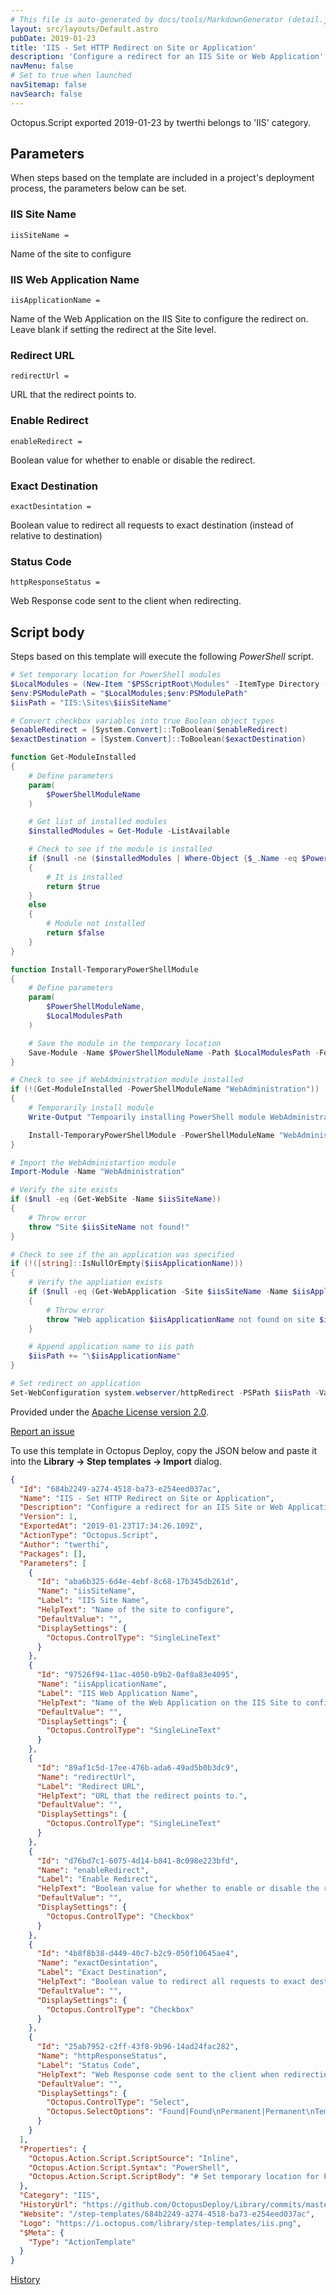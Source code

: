 ```yaml
---
# This file is auto-generated by docs/tools/MarkdownGenerator (detail.js)
layout: src/layouts/Default.astro
pubDate: 2019-01-23
title: 'IIS - Set HTTP Redirect on Site or Application'
description: 'Configure a redirect for an IIS Site or Web Application'
navMenu: false
# Set to true when launched
navSitemap: false
navSearch: false
---
```


Octopus.Script exported 2019-01-23 by twerthi belongs to 'IIS' category.

## Parameters

When steps based on the template are included in a project's deployment process, the parameters below can be set.


<div class="param">

### IIS Site Name

`iisSiteName = `

Name of the site to configure

</div>
        
<div class="param">

### IIS Web Application Name

`iisApplicationName = `

Name of the Web Application on the IIS Site to configure the redirect on.  Leave blank if setting the redirect at the Site level.

</div>
        
<div class="param">

### Redirect URL

`redirectUrl = `

URL that the redirect points to.

</div>
        
<div class="param">

### Enable Redirect

`enableRedirect = `

Boolean value for whether to enable or disable the redirect.

</div>
        
<div class="param">

### Exact Destination

`exactDesintation = `

Boolean value to redirect all requests to exact destination (instead of relative to destination)

</div>
        
<div class="param">

### Status Code

`httpResponseStatus = `

Web Response code sent to the client when redirecting.

</div>
        

## Script body

Steps based on this template will execute the following *PowerShell* script.

```powershell
# Set temporary location for PowerShell modules
$LocalModules = (New-Item "$PSScriptRoot\Modules" -ItemType Directory -Force).FullName
$env:PSModulePath = "$LocalModules;$env:PSModulePath"
$iisPath = "IIS:\Sites\$iisSiteName"

# Convert checkbox variables into true Boolean object types
$enableRedirect = [System.Convert]::ToBoolean($enableRedirect)
$exactDestination = [System.Convert]::ToBoolean($exactDestination)

function Get-ModuleInstalled
{
    # Define parameters
    param(
        $PowerShellModuleName
    )

    # Get list of installed modules
    $installedModules = Get-Module -ListAvailable

    # Check to see if the module is installed
    if ($null -ne ($installedModules | Where-Object {$_.Name -eq $PowerShellModuleName}))
    {
        # It is installed
        return $true
    }
    else
    {
        # Module not installed
        return $false
    }
}

function Install-TemporaryPowerShellModule
{
    # Define parameters
    param(
        $PowerShellModuleName,
        $LocalModulesPath
    )

    # Save the module in the temporary location
    Save-Module -Name $PowerShellModuleName -Path $LocalModulesPath -Force
}

# Check to see if WebAdministration module installed
if (!(Get-ModuleInstalled -PowerShellModuleName "WebAdministration"))
{
    # Temporarily install module
    Write-Output "Tempoarily installing PowerShell module WebAdministration."

    Install-TemporaryPowerShellModule -PowerShellModuleName "WebAdministration" -LocalModulesPath $LocalModules
}

# Import the WebAdministartion module
Import-Module -Name "WebAdministration"

# Verify the site exists
if ($null -eq (Get-WebSite -Name $iisSiteName))
{
    # Throw error
    throw "Site $iisSiteName not found!"
}

# Check to see if the an application was specified
if (!([string]::IsNullOrEmpty($iisApplicationName)))
{
    # Verify the appliation exists
    if ($null -eq (Get-WebApplication -Site $iisSiteName -Name $iisApplicationName))
    {
        # Throw error
        throw "Web application $iisApplicationName not found on site $iisSiteName!"
    }

    # Append application name to iis path
    $iisPath += "\$iisApplicationName"
}

# Set redirect on application
Set-WebConfiguration system.webserver/httpRedirect -PSPath $iisPath -Value @{enabled="$enableRedirect";destination="$redirectUrl";exactDestination="$exactDestination";httpResponseStatus="$httpResponseStatus"}

```

Provided under the [Apache License version 2.0](https://github.com/OctopusDeploy/Library/blob/master/LICENSE.txt).

[Report an issue](https://github.com/OctopusDeploy/Library/issues/new?assignees=&labels=&projects=&template=bug-report.yml&title=Issue%20with%20IIS%20-%20Set%20HTTP%20Redirect%20on%20Site%20or%20Application&step-template=IIS%20-%20Set%20HTTP%20Redirect%20on%20Site%20or%20Application)

<div class="get-json">

To use this template in Octopus Deploy, copy the JSON below and paste it into the **Library → Step templates → Import** dialog.

```json
{
  "Id": "684b2249-a274-4518-ba73-e254eed037ac",
  "Name": "IIS - Set HTTP Redirect on Site or Application",
  "Description": "Configure a redirect for an IIS Site or Web Application",
  "Version": 1,
  "ExportedAt": "2019-01-23T17:34:26.109Z",
  "ActionType": "Octopus.Script",
  "Author": "twerthi",
  "Packages": [],
  "Parameters": [
    {
      "Id": "aba6b325-6d4e-4ebf-8c68-17b345db261d",
      "Name": "iisSiteName",
      "Label": "IIS Site Name",
      "HelpText": "Name of the site to configure",
      "DefaultValue": "",
      "DisplaySettings": {
        "Octopus.ControlType": "SingleLineText"
      }
    },
    {
      "Id": "97526f94-11ac-4050-b9b2-0af0a83e4095",
      "Name": "iisApplicationName",
      "Label": "IIS Web Application Name",
      "HelpText": "Name of the Web Application on the IIS Site to configure the redirect on.  Leave blank if setting the redirect at the Site level.",
      "DefaultValue": "",
      "DisplaySettings": {
        "Octopus.ControlType": "SingleLineText"
      }
    },
    {
      "Id": "89af1c5d-17ee-476b-ada6-49ad5b0b3dc9",
      "Name": "redirectUrl",
      "Label": "Redirect URL",
      "HelpText": "URL that the redirect points to.",
      "DefaultValue": "",
      "DisplaySettings": {
        "Octopus.ControlType": "SingleLineText"
      }
    },
    {
      "Id": "d76bd7c1-6075-4d14-b841-8c098e223bfd",
      "Name": "enableRedirect",
      "Label": "Enable Redirect",
      "HelpText": "Boolean value for whether to enable or disable the redirect.",
      "DefaultValue": "",
      "DisplaySettings": {
        "Octopus.ControlType": "Checkbox"
      }
    },
    {
      "Id": "4b8f8b38-d449-40c7-b2c9-050f10645ae4",
      "Name": "exactDesintation",
      "Label": "Exact Destination",
      "HelpText": "Boolean value to redirect all requests to exact destination (instead of relative to destination)",
      "DefaultValue": "",
      "DisplaySettings": {
        "Octopus.ControlType": "Checkbox"
      }
    },
    {
      "Id": "25ab7952-c2ff-43f8-9b96-14ad24fac282",
      "Name": "httpResponseStatus",
      "Label": "Status Code",
      "HelpText": "Web Response code sent to the client when redirecting.",
      "DefaultValue": "",
      "DisplaySettings": {
        "Octopus.ControlType": "Select",
        "Octopus.SelectOptions": "Found|Found\nPermanent|Permanent\nTemporary|Temporary\nPermRedirect|Permanent Redirect\n"
      }
    }
  ],
  "Properties": {
    "Octopus.Action.Script.ScriptSource": "Inline",
    "Octopus.Action.Script.Syntax": "PowerShell",
    "Octopus.Action.Script.ScriptBody": "# Set temporary location for PowerShell modules\n$LocalModules = (New-Item \"$PSScriptRoot\\Modules\" -ItemType Directory -Force).FullName\n$env:PSModulePath = \"$LocalModules;$env:PSModulePath\"\n$iisPath = \"IIS:\\Sites\\$iisSiteName\"\n\n# Convert checkbox variables into true Boolean object types\n$enableRedirect = [System.Convert]::ToBoolean($enableRedirect)\n$exactDestination = [System.Convert]::ToBoolean($exactDestination)\n\nfunction Get-ModuleInstalled\n{\n    # Define parameters\n    param(\n        $PowerShellModuleName\n    )\n\n    # Get list of installed modules\n    $installedModules = Get-Module -ListAvailable\n\n    # Check to see if the module is installed\n    if ($null -ne ($installedModules | Where-Object {$_.Name -eq $PowerShellModuleName}))\n    {\n        # It is installed\n        return $true\n    }\n    else\n    {\n        # Module not installed\n        return $false\n    }\n}\n\nfunction Install-TemporaryPowerShellModule\n{\n    # Define parameters\n    param(\n        $PowerShellModuleName,\n        $LocalModulesPath\n    )\n\n    # Save the module in the temporary location\n    Save-Module -Name $PowerShellModuleName -Path $LocalModulesPath -Force\n}\n\n# Check to see if WebAdministration module installed\nif (!(Get-ModuleInstalled -PowerShellModuleName \"WebAdministration\"))\n{\n    # Temporarily install module\n    Write-Output \"Tempoarily installing PowerShell module WebAdministration.\"\n\n    Install-TemporaryPowerShellModule -PowerShellModuleName \"WebAdministration\" -LocalModulesPath $LocalModules\n}\n\n# Import the WebAdministartion module\nImport-Module -Name \"WebAdministration\"\n\n# Verify the site exists\nif ($null -eq (Get-WebSite -Name $iisSiteName))\n{\n    # Throw error\n    throw \"Site $iisSiteName not found!\"\n}\n\n# Check to see if the an application was specified\nif (!([string]::IsNullOrEmpty($iisApplicationName)))\n{\n    # Verify the appliation exists\n    if ($null -eq (Get-WebApplication -Site $iisSiteName -Name $iisApplicationName))\n    {\n        # Throw error\n        throw \"Web application $iisApplicationName not found on site $iisSiteName!\"\n    }\n\n    # Append application name to iis path\n    $iisPath += \"\\$iisApplicationName\"\n}\n\n# Set redirect on application\nSet-WebConfiguration system.webserver/httpRedirect -PSPath $iisPath -Value @{enabled=\"$enableRedirect\";destination=\"$redirectUrl\";exactDestination=\"$exactDestination\";httpResponseStatus=\"$httpResponseStatus\"}\n"
  },
  "Category": "IIS",
  "HistoryUrl": "https://github.com/OctopusDeploy/Library/commits/master/step-templates//opt/buildagent/work/75443764cd38076d/step-templates/iis-set-http-redirect.json",
  "Website": "/step-templates/684b2249-a274-4518-ba73-e254eed037ac",
  "Logo": "https://i.octopus.com/library/step-templates/iis.png",
  "$Meta": {
    "Type": "ActionTemplate"
  }
}
```

[History](https://github.com/OctopusDeploy/Library/commits/master/step-templates/https://github.com/OctopusDeploy/Library/commits/master/step-templates//opt/buildagent/work/75443764cd38076d/step-templates/iis-set-http-redirect.json)

</div>
